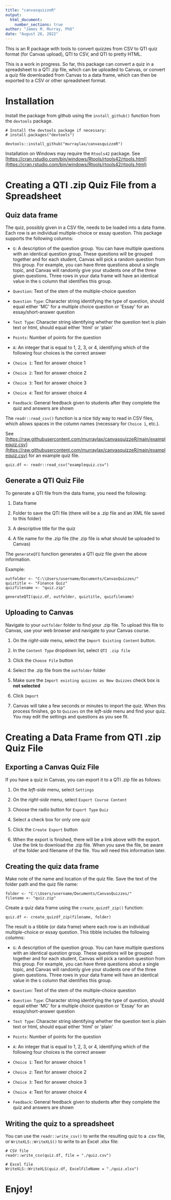 ```yaml
---
title: "canvasquizzeR"
output:
  html_document:
    number_sections: true
author: "James M. Murray, PhD"
date: "August 26, 2022"
---
```


This is an R package with tools to convert quizzes from CSV to QTI quiz format (for Canvas upload), QTI to CSV, and QTI to pretty HTML. 

This is a work in progress. So far, this package can convert a quiz in a spreadsheet to a QTI .zip file, which can be uploaded to Canvas, or convert a quiz file downloaded from Canvas to a data frame, which can then be exported to a CSV or other spreadsheet format.

# Installation

Install the package from github using the `install_github()` function from the `devtools` package.

```
# Install the devtools package if necessary:
# install.packages("devtools") 

devtools::install_github("murraylax/canvasquizzeR")
```

Installation on Windows may require the `Rtools42` package. See [https://cran.rstudio.com/bin/windows/Rtools/rtools42/rtools.html](https://cran.rstudio.com/bin/windows/Rtools/rtools42/rtools.html)

# Creating a QTI .zip Quiz File from a Spreadsheet

## Quiz data frame

The quiz, possibly given in a CSV file, needs to be loaded into a data frame. Each row is an individual multiple-choice or essay question. This package supports the following columns:

 - `G`: A description of the question group. You can have multiple questions with an identical question group. These questions will be grouped together and for each student, Canvas will pick a random question from this group. For example, you can have three questions about a single topic, and Canvas will randomly give your students one of the three given questions. Three rows in your data frame will have an identical value in the `G` column that identifies this group.
 
 - `Question`: Text of the stem of the multiple-choice question
 
 - `Question Type`: Character string identifying the type of question, should equal either 'MC' for a multiple choice question or 'Essay' for an essay/short-answer question
 
 - `Text Type`: Character string identifying whether the question text is plain text or html, should equal either 'html' or 'plain'

 - `Points`: Number of points for the question

 - `A`: An integer that is equal to 1, 2, 3, or 4, identifying which of the following four choices is the correct answer

 - `Choice 1`: Text for answer choice 1

 - `Choice 2`: Text for answer choice 2

 - `Choice 3`: Text for answer choice 3

 - `Choice 4`: Text for answer choice 4

 - `Feedback`: General feedback given to students after they complete the quiz and answers are shown

The `readr::read_csv()` function is a nice tidy way to read in CSV files, which allows spaces in the column names (necessary for `Choice 1`, etc.).

See [https://raw.githubusercontent.com/murraylax/canvasquizzeR/main/examplequiz.csv](https://raw.githubusercontent.com/murraylax/canvasquizzeR/main/examplequiz.csv) for an example quiz file.

```
quiz.df <- readr::read_csv("examplequiz.csv")
```

## Generate a QTI Quiz File

To generate a QTI file from the data frame, you need the following:

 1. Data frame
 
 2. Folder to save the QTI file (there will be a .zip file and an XML file saved to this folder)
 
 3. A descriptive title for the quiz
 
 4. A file name for the .zip file (the .zip file is what should be uploaded to Canvas)
 
The `generateQTI` function generates a QTI quiz file given the above information. 
 
Example:

```
outfolder <- "C:\\Users/username/Documents/CanvasQuizzes/"
quiztitle <- "Finance Quiz"
quizfilename <- "quiz.zip"

generateQTI(quiz.df, outfolder, quiztitle, quizfilename)
```

## Uploading to Canvas

Navigate to your `outfolder` folder to find your .zip file. To upload this file to Canvas, use your web browser and navigate to your Canvas course. 

 1. On the *right-side* menu, select the `Import Existing Content` button.
 
 2. In the `Content Type` dropdown list, select `QTI .zip file`
 
 3. Click the `Choose File` button
 
 4. Select the .zip file from the `outfolder` folder
 
 5. Make sure the `Import existing quizzes as New Quizzes` check box is **not selected**
 
 6. Click `Import`
 
 7. Canvas will take a few seconds or minutes to import the quiz. When this process finishes, go to `Quizzes` on the *left-side* menu and find your quiz. You may edit the settings and questions as you see fit.
 
 
# Creating a Data Frame from QTI .zip Quiz File

## Exporting a Canvas Quiz File

If you have a quiz in Canvas, you can export it to a QTI .zip file as follows:

 1. On the *left-side* menu, select `Settings`
 
 2. On the *right-side* menu, select `Export Course Content`
 
 3. Choose the radio button for `Export Type` `Quiz`
 
 4. Select a check box for only one quiz
 
 5. Click the `Create Export` button
 
 6. When the export is finished, there will be a link above with the export. Use the link to download the .zip file. When you save the file, be aware of the folder and filename of the file. You will need this information later.
 
## Creating the quiz data frame

Make note of the name and location of the quiz file. Save the text of the folder path and the quiz file name:

```
folder <- "C:\\Users/username/Documents/CanvasQuizzes/"
filename <- "quiz.zip"
```

Create a quiz data frame using the `create_quizdf_zip()` function:

```
quiz.df <- create_quizdf_zip(filename, folder)
```

The result is a tibble (or data frame) where each row is an individual multiple-choice or essay question. This tibble includes the following columns:

 - `G`: A description of the question group. You can have multiple questions with an identical question group. These questions will be grouped together and for each student, Canvas will pick a random question from this group. For example, you can have three questions about a single topic, and Canvas will randomly give your students one of the three given questions. Three rows in your data frame will have an identical value in the `G` column that identifies this group.
 
 - `Question`: Text of the stem of the multiple-choice question
 
 - `Question Type`: Character string identifying the type of question, should equal either 'MC' for a multiple choice question or 'Essay' for an essay/short-answer question
 
 - `Text Type`: Character string identifying whether the question text is plain text or html, should equal either 'html' or 'plain'

 - `Points`: Number of points for the question

 - `A`: An integer that is equal to 1, 2, 3, or 4, identifying which of the following four choices is the correct answer

 - `Choice 1`: Text for answer choice 1

 - `Choice 2`: Text for answer choice 2

 - `Choice 3`: Text for answer choice 3

 - `Choice 4`: Text for answer choice 4

 - `Feedback`: General feedback given to students after they complete the quiz and answers are shown
 
 
## Writing the quiz to a spreadsheet

You can use the `readr::write_csv()` to write the resulting quiz to a .csv file, or `WriteXLS::WriteXLS()` to write to an Excel .xlsx file:
```
# CSV file
readr::write_csv(quiz.df, file = "./quiz.csv")

# Excel file
WriteXLS::WriteXLS(quiz.df, ExcelFileName = "./quiz.xlsx")
```

# Enjoy!
